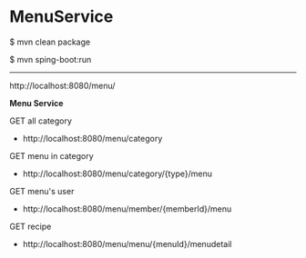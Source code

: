 # MenuService


$ mvn clean package

$ mvn sping-boot:run

---
http://localhost:8080/menu/

**Menu Service**

GET all category 
- http://localhost:8080/menu/category

GET menu in category 
- http://localhost:8080/menu/category/{type}/menu

GET menu's user 
- http://localhost:8080/menu/member/{memberId}/menu

GET recipe 
- http://localhost:8080/menu/menu/{menuId}/menudetail


